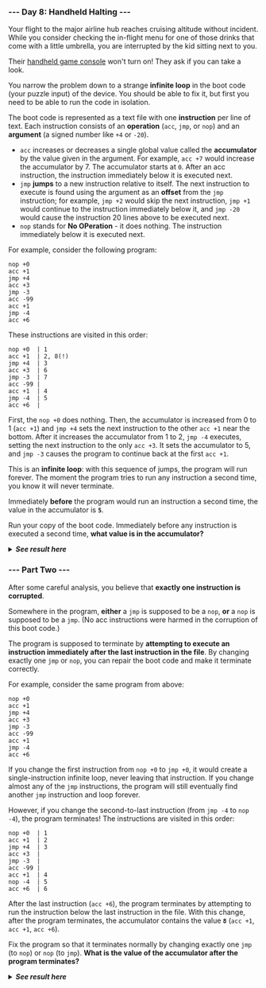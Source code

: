 ﻿### --- Day 8: Handheld Halting ---

Your flight to the major airline hub reaches cruising altitude without
incident. While you consider checking the in-flight menu for one of those
drinks that come with a little umbrella, you are interrupted by the kid 
sitting next to you.

Their [handheld game console](https://en.wikipedia.org/wiki/Handheld_game_console) won't turn on! They ask if you can take a look.

You narrow the problem down to a strange **infinite loop** in the boot code
(your puzzle input) of the device. You should be able to fix it, but first 
you need to be able to run the code in isolation.

The boot code is represented as a text file with one **instruction** per line 
of text. Each instruction consists of an **operation** (`acc`, `jmp`, or `nop`) and
an **argument** (a signed number like `+4` or `-20`).

- `acc` increases or decreases a single global value called the 
**accumulator** by the value given in the argument. For example, `acc +7`
would increase the accumulator by 7. The accumulator starts at `0`.
After an acc instruction, the instruction immediately below it is executed next.
- `jmp` **jumps** to a new instruction relative to itself. The next
instruction to execute is found using the argument as an **offset** from 
the `jmp` instruction; for example, `jmp +2` would skip the next
instruction, `jmp +1` would continue to the instruction immediately 
below it, and `jmp -20` would cause the instruction 20 lines above to be 
executed next.
- `nop` stands for **No OPeration** - it does nothing. The instruction immediately below it is executed next.

For example, consider the following program:

	nop +0
	acc +1
	jmp +4
	acc +3
	jmp -3
	acc -99
	acc +1
	jmp -4
	acc +6

These instructions are visited in this order:

	nop +0  | 1
	acc +1  | 2, 8(!)
	jmp +4  | 3
	acc +3  | 6
	jmp -3  | 7
	acc -99 |
	acc +1  | 4
	jmp -4  | 5
	acc +6  |

First, the `nop +0` does nothing. Then, the accumulator is increased from 0 
to 1 (`acc +1`) and `jmp +4` sets the next instruction to the other `acc +1` near
the bottom. After it increases the accumulator from 1 to 2, `jmp -4`
executes, setting the next instruction to the only `acc +3`. It sets the
accumulator to 5, and `jmp -3` causes the program to continue back at the first `acc +1`.

This is an **infinite loop**: with this sequence of jumps, the program will run
forever. The moment the program tries to run any instruction a second time,
you know it will never terminate.

Immediately **before** the program would run an instruction a second time, the
value in the accumulator is **`5`**.

Run your copy of the boot code. Immediately before any instruction is 
executed a second time, **what value is in the accumulator?**

<details>
  <summary><strong><em>See result here</em></strong></summary>
	Your puzzle answer was <strong><em>1548</em></strong>.
</details>

### --- Part Two ---

After some careful analysis, you believe that **exactly one instruction is 
corrupted**.

Somewhere in the program, **either** a `jmp` is supposed to be a `nop`, **or** a `nop` is
supposed to be a `jmp`. (No acc instructions were harmed in the corruption of 
this boot code.)

The program is supposed to terminate by **attempting to execute an 
instruction immediately after the last instruction in the file**. By changing 
exactly one `jmp` or `nop`, you can repair the boot code and make it terminate
correctly.

For example, consider the same program from above:

	nop +0
	acc +1
	jmp +4
	acc +3
	jmp -3
	acc -99
	acc +1
	jmp -4
	acc +6

If you change the first instruction from `nop +0` to `jmp +0`, it would create
a single-instruction infinite loop, never leaving that instruction. If you 
change almost any of the `jmp` instructions, the program will still 
eventually find another `jmp` instruction and loop forever.

However, if you change the second-to-last instruction (from `jmp -4` to 
`nop -4`), the program terminates! The instructions are visited in this 
order:

	nop +0  | 1
	acc +1  | 2
	jmp +4  | 3
	acc +3  |
	jmp -3  |
	acc -99 |
	acc +1  | 4
	nop -4  | 5
	acc +6  | 6

After the last instruction (`acc +6`), the program terminates by attempting 
to run the instruction below the last instruction in the file. With this
change, after the program terminates, the accumulator contains the value **`8`**
(`acc +1`, `acc +1`, `acc +6`).

Fix the program so that it terminates normally by changing exactly one `jmp`
(to `nop`) or `nop` (to `jmp`). **What is the value of the accumulator after the 
program terminates?**

<details>
  <summary><strong><em>See result here</em></strong></summary>
	Your puzzle answer was <strong><em>1375</em></strong>.
</details>

